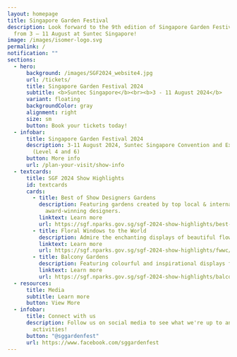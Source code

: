 ```yaml
---
layout: homepage
title: Singapore Garden Festival
description: Look forward to the 9th edition of Singapore Garden Festival (SGF)
  from 3 – 11 August at Suntec Singapore!
image: /images/isomer-logo.svg
permalink: /
notification: ""
sections:
  - hero:
      background: /images/SGF2024_website4.jpg
      url: /tickets/
      title: Singapore Garden Festival 2024
      subtitle: <b>Suntec Singapore</b><br><b>3 - 11 August 2024</b>
      variant: floating
      backgroundColor: gray
      alignment: right
      size: sm
      button: Book your tickets today!
  - infobar:
      title: Singapore Garden Festival 2024
      description: 3-11 August 2024, Suntec Singapore Convention and Exhibition Centre
        (Level 4 and 6)
      button: More info
      url: /plan-your-visit/show-info
  - textcards:
      title: SGF 2024 Show Highlights
      id: textcards
      cards:
        - title: Best of Show Designers Gardens
          description: Featuring gardens created by top local & international
            award-winning designers.
          linktext: Learn more
          url: https://sgf.nparks.gov.sg/sgf-2024-show-highlights/best-of-show-designers-gardens/about/
        - title: Floral Windows to the World
          description: Admire the enchanting displays of beautiful flowers.
          linktext: Learn more
          url: https://sgf.nparks.gov.sg/sgf-2024-show-highlights/fwwc/
        - title: Balcony Gardens
          description: Featuring colourful and inspirational displays for apartment owners.
          linktext: Learn more
          url: https://sgf.nparks.gov.sg/sgf-2024-show-highlights/balcony/
  - resources:
      title: Media
      subtitle: Learn more
      button: View More
  - infobar:
      title: Connect with us
      description: Follow us on social media to see what we're up to and join in our
        activities!
      button: "@sggardenfest"
      url: https://www.facebook.com/sggardenfest
---
```

